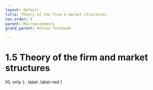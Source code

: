 ```yaml
---
layout: default
title: Theory of the firm & market structures
nav_order: 5
parent: Microeconomics
grand_parent: Online Textbook

---
```


# 1.5 Theory of the firm and market structures

HL only
{: .label .label-red }
